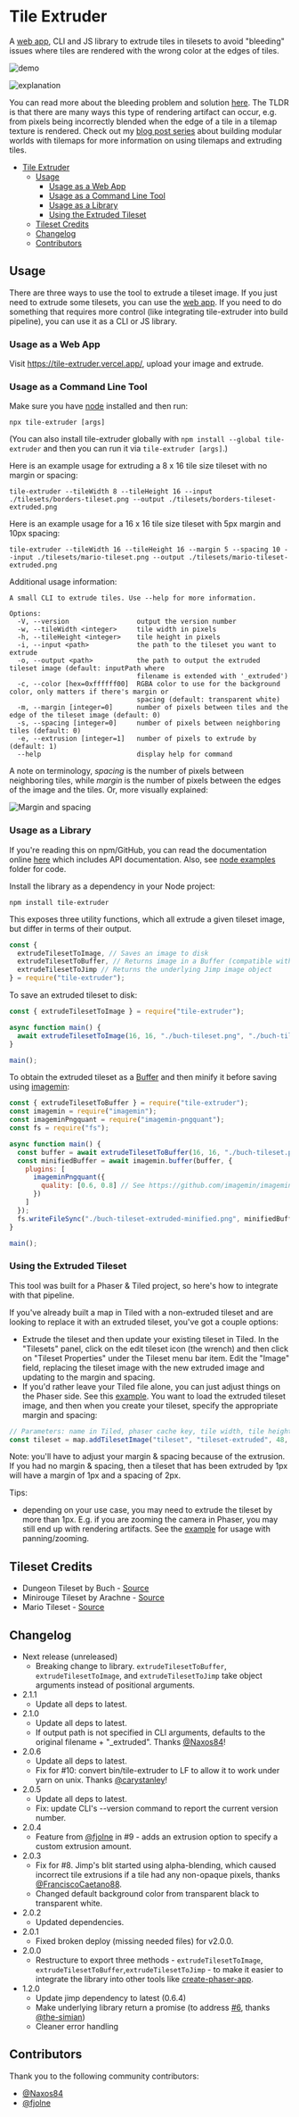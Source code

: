 # Tile Extruder

A [web app](https://tile-extruder.vercel.app/), CLI and JS library to extrude tiles in tilesets to avoid "bleeding" issues where tiles are rendered with the wrong color at the edges of tiles.

![demo](./images/demo.png)

![explanation](./images/explanation.png)

You can read more about the bleeding problem and solution [here](https://tile-extruder.vercel.app/info). The TLDR is that there are many ways this type of rendering artifact can occur, e.g. from pixels being incorrectly blended when the edge of a tile in a tilemap texture is rendered. Check out my [blog post series](https://medium.com/@michaelwesthadley/modular-game-worlds-in-phaser-3-tilemaps-1-958fc7e6bbd6) about building modular worlds with tilemaps for more information on using tilemaps and extruding tiles.

- [Tile Extruder](#tile-extruder)
  - [Usage](#usage)
    - [Usage as a Web App](#usage-as-a-web-app)
    - [Usage as a Command Line Tool](#usage-as-a-command-line-tool)
    - [Usage as a Library](#usage-as-a-library)
    - [Using the Extruded Tileset](#using-the-extruded-tileset)
  - [Tileset Credits](#tileset-credits)
  - [Changelog](#changelog)
  - [Contributors](#contributors)

## Usage

There are three ways to use the tool to extrude a tileset image. If you just need to extrude some tilesets, you can use the [web app](https://tile-extruder.vercel.app/). If you need to do something that requires more control (like integrating tile-extruder into build pipeline), you can use it as a CLI or JS library.

### Usage as a Web App

Visit https://tile-extruder.vercel.app/, upload your image and extrude.

### Usage as a Command Line Tool

Make sure you have [node](https://nodejs.org/en/) installed and then run:

```
npx tile-extruder [args]
```

(You can also install tile-extruder globally with `npm install --global tile-extruder` and then you can run it via `tile-extruder [args]`.)

Here is an example usage for extruding a 8 x 16 tile size tileset with no margin or spacing:

```
tile-extruder --tileWidth 8 --tileHeight 16 --input ./tilesets/borders-tileset.png --output ./tilesets/borders-tileset-extruded.png
```

Here is an example usage for a 16 x 16 tile size tileset with 5px margin and 10px spacing:

```
tile-extruder --tileWidth 16 --tileHeight 16 --margin 5 --spacing 10 --input ./tilesets/mario-tileset.png --output ./tilesets/mario-tileset-extruded.png
```

Additional usage information:

```
A small CLI to extrude tiles. Use --help for more information.

Options:
  -V, --version                 output the version number
  -w, --tileWidth <integer>     tile width in pixels
  -h, --tileHeight <integer>    tile height in pixels
  -i, --input <path>            the path to the tileset you want to extrude
  -o, --output <path>           the path to output the extruded tileset image (default: inputPath where
                                filename is extended with '_extruded')
  -c, --color [hex=0xffffff00]  RGBA color to use for the background color, only matters if there's margin or   
                                spacing (default: transparent white)
  -m, --margin [integer=0]      number of pixels between tiles and the edge of the tileset image (default: 0)   
  -s, --spacing [integer=0]     number of pixels between neighboring tiles (default: 0)
  -e, --extrusion [integer=1]   number of pixels to extrude by (default: 1)
  --help                        display help for command
```

A note on terminology, _spacing_ is the number of pixels between neighboring tiles, while _margin_ is the number of pixels between the edges of the image and the tiles. Or, more visually explained:

![Margin and spacing](./images/margin-and-spacing.png)

### Usage as a Library

If you're reading this on npm/GitHub, you can read the documentation online [here](https://sporadic-labs.github.io/tile-extruder) which includes API documentation. Also, see [node examples](https://github.com/sporadic-labs/tile-extruder/tree/main/packages/node-example) folder for code.

Install the library as a dependency in your Node project:

```
npm install tile-extruder
```

This exposes three utility functions, which all extrude a given tileset image, but differ in terms of their output.

```js
const {
  extrudeTilesetToImage, // Saves an image to disk
  extrudeTilesetToBuffer, // Returns image in a Buffer (compatible with libraries like imagemin)
  extrudeTilesetToJimp // Returns the underlying Jimp image object
} = require("tile-extruder");
```

To save an extruded tileset to disk:

```js
const { extrudeTilesetToImage } = require("tile-extruder");

async function main() {
  await extrudeTilesetToImage(16, 16, "./buch-tileset.png", "./buch-tileset-extruded.png");
}

main();
```

To obtain the extruded tileset as a [Buffer](https://nodejs.org/api/buffer.html) and then minify it before saving using [imagemin](https://github.com/imagemin/imagemin):

```js
const { extrudeTilesetToBuffer } = require("tile-extruder");
const imagemin = require("imagemin");
const imageminPngquant = require("imagemin-pngquant");
const fs = require("fs");

async function main() {
  const buffer = await extrudeTilesetToBuffer(16, 16, "./buch-tileset.png");
  const minifiedBuffer = await imagemin.buffer(buffer, {
    plugins: [
      imageminPngquant({
        quality: [0.6, 0.8] // See https://github.com/imagemin/imagemin-pngquant
      })
    ]
  });
  fs.writeFileSync("./buch-tileset-extruded-minified.png", minifiedBuffer);
}

main();
```

### Using the Extruded Tileset

This tool was built for a Phaser & Tiled project, so here's how to integrate with that pipeline.

If you've already built a map in Tiled with a non-extruded tileset and are looking to replace it with an extruded tileset, you've got a couple options:

* Extrude the tileset and then update your existing tileset in Tiled. In the "Tilesets" panel, click on the edit tileset icon (the wrench) and then click on "Tileset Properties" under the Tileset menu bar item. Edit the "Image" field, replacing the tileset image with the new extruded image and updating to the margin and spacing.
* If you'd rather leave your Tiled file alone, you can just adjust things on the Phaser side. See this [example](https://github.com/sporadic-labs/tile-extruder/tree/main/packages/phaser-example). You want to load the extruded tileset image, and then when you create your tileset, specify the appropriate margin and spacing:

```js
// Parameters: name in Tiled, phaser cache key, tile width, tile height, margin, spacing
const tileset = map.addTilesetImage("tileset", "tileset-extruded", 48, 48, 1, 2);
```

Note: you'll have to adjust your margin & spacing because of the extrusion. If you had no margin & spacing, then a tileset that has been extruded by 1px will have a margin of 1px and a spacing of 2px.

Tips:
- depending on your use case, you may need to extrude the tileset by more than 1px. E.g. if you are zooming the camera in Phaser, you may still end up with rendering artifacts. See the [example](https://github.com/sporadic-labs/tile-extruder/tree/main/packages/phaser-example) for usage with panning/zooming.

## Tileset Credits

* Dungeon Tileset by Buch - [Source](https://opengameart.org/content/top-down-dungeon-tileset)
* Minirouge Tileset by Arachne - [Source](https://forums.tigsource.com/index.php?topic=14166.0)
* Mario Tileset - [Source](http://rmrk.net/index.php?topic=37002.0)

## Changelog

* Next release (unreleased)
  * Breaking change to library. `extrudeTilesetToBuffer`,
    `extrudeTilesetToImage`, and `extrudeTilesetToJimp` take object arguments
    instead of positional arguments.
* 2.1.1
  * Update all deps to latest.
* 2.1.0
  * Update all deps to latest.
  * If output path is not specified in CLI arguments, defaults to the original filename + "_extruded". Thanks [@Naxos84](https://github.com/Naxos84)!
* 2.0.6
  * Update all deps to latest.
  * Fix for #10: convert bin/tile-extruder to LF to allow it to work under yarn on unix. Thanks [@carystanley](https://github.com/carystanley)!
* 2.0.5
  * Update all deps to latest.
  * Fix: update CLI's --version command to report the current version number.
* 2.0.4
  * Feature from [@fjolne](https://github.com/fjolne) in #9 - adds an extrusion option to specify a custom extrusion amount. 
* 2.0.3
  * Fix for #8. Jimp's blit started using alpha-blending, which caused incorrect tile extrusions if a tile had any non-opaque pixels, thanks [@FranciscoCaetano88](https://github.com/FranciscoCaetano88). 
  * Changed default background color from transparent black to transparent white.
* 2.0.2
  * Updated dependencies.
* 2.0.1
  * Fixed broken deploy (missing needed files) for v2.0.0.
* 2.0.0
  * Restructure to export three methods - `extrudeTilesetToImage`, `extrudeTilesetToBuffer`,`extrudeTilesetToJimp` - to make it easier to integrate the library into other tools like [create-phaser-app](https://github.com/simiancraft/create-phaser-app/).
* 1.2.0
  * Update jimp dependency to latest (0.6.4)
  * Make underlying library return a promise (to address [#6](https://github.com/sporadic-labs/tile-extruder/issues/6), thanks [@the-simian](https://github.com/the-simian))
  * Cleaner error handling

## Contributors

Thank you to the following community contributors:

- [@Naxos84](https://github.com/Naxos84)
- [@fjolne](https://github.com/fjolne)